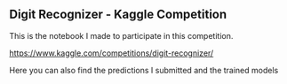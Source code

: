 ## Digit Recognizer - Kaggle Competition

This is the notebook I made to participate in this competition.

https://www.kaggle.com/competitions/digit-recognizer/

Here you can also find the predictions I submitted and the trained models
